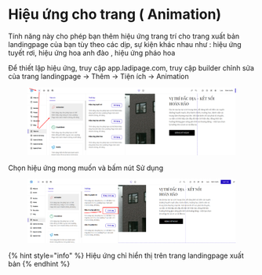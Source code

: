 # Hiệu ứng cho trang ( Animation)

Tính năng này cho phép bạn thêm hiệu ứng trang trí cho trang xuất bản landingpage của bạn tùy theo các dịp, sự kiện khác nhau như : hiệu ứng tuyết rơi, hiệu ứng hoa anh đào , hiệu ứng pháo hoa

Để thiết lập hiệu ứng, truy cập app.ladipage.com, truy cập builder chỉnh sửa của trang landingpage -> Thêm -> Tiện ích -> Animation

<figure><img src="../../.gitbook/assets/image (1438).png" alt=""><figcaption></figcaption></figure>

Chọn hiệu ứng mong muốn và bấm nút Sử dụng&#x20;

<figure><img src="../../.gitbook/assets/image (1440).png" alt=""><figcaption></figcaption></figure>

{% hint style="info" %}
Hiệu ứng chỉ hiển thị trên trang landingpage xuất bản&#x20;
{% endhint %}
